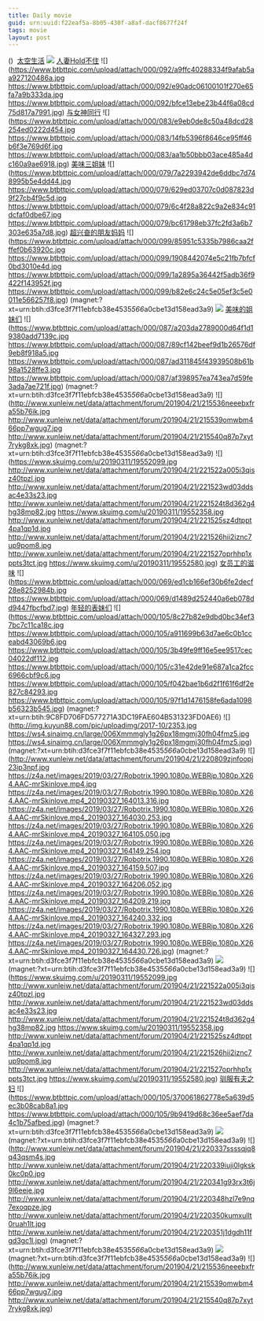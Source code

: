 ```yaml
---
title: Daily movie
guid: urn:uuid:f22eaf5a-8b05-430f-a8af-dacf8677f24f
tags: movie
layout: post
---
```


()
![]()
[太空生活](ed2k://|file|太空生活.1080p.BD中字[最新电影www.66e.cc](ED2000.COM).mp4|3425944107|64B343A78E34C87677A4EFB70058F42D|h=T7Z5QVGHYW4NNCGCTIIQ5CICBV7UWVMM|/太空生活.1080p.BD中字.mp4)
![](https://tu.66vod.net/2019/1350.jpg)
[人妻Hold不住](magnet:?xt=urn:btih:d3fce3f7f11ebfcb38e4535*566*a0cbe13d158ead3a9)
![](https://www.btbttpic.com/upload/attach/000/092/a9ffc40288334f9afab5aa927120486a.jpg
https://www.btbttpic.com/upload/attach/000/092/e90adc06100101f270e65fa7a9b333da.jpg
https://www.btbttpic.com/upload/attach/000/092/bfce13ebe23b44f6a08cd75d817a7991.jpg)
[与女神同行](magnet:?xt=urn:btih:d3fce3f7f11ebfcb38e4535*566*a0cbe13d158ead3a9)
![](https://www.btbttpic.com/upload/attach/000/083/e9eb0de8c50a48dcd28254ed0222d454.jpg
https://www.btbttpic.com/upload/attach/000/083/14fb5396f8646ce95ff46b6f3e769d6f.jpg
https://www.btbttpic.com/upload/attach/000/083/aa1b50bbb03ace485a4dc160a9ae6918.jpg)
[美味三姐妹](magnet:?xt=urn:btih:d3fce3f7f11ebfcb38e4535*566*a0cbe13d158ead3a9)
![](https://www.btbttpic.com/upload/attach/000/079/7a2293942de6ddbc7d748995b5e4dd44.jpg
https://www.btbttpic.com/upload/attach/000/079/629ed03707c0d087823d9f27cb4f9c5d.jpg
https://www.btbttpic.com/upload/attach/000/079/6c4f28a822c9a2e834c91dcfaf0dbe67.jpg
https://www.btbttpic.com/upload/attach/000/079/bc61798eb37fc2fd3a6b7303e635a7d8.jpg)
[超兴奋的朋友妈妈](magnet:?xt=urn:btih:d3fce3f7f11ebfcb38e4535*566*a0cbe13d158ead3a9)
![](https://www.btbttpic.com/upload/attach/000/099/85951c5335b7986caa2fffef0b63920c.jpg
https://www.btbttpic.com/upload/attach/000/099/1908442074e5c21fb7bfcf0bd3010e4d.jpg
https://www.btbttpic.com/upload/attach/000/099/1a2895a36442f5adb36f9422f143952f.jpg
https://www.btbttpic.com/upload/attach/000/099/b82e6c24c5e05ef3c5e0011e566257f8.jpg)
(magnet:?xt=urn:btih:d3fce3f7f11ebfcb38e4535*566*a0cbe13d158ead3a9)
![](http://www.xunleiw.net/data/attachment/forum/201904/21/221203itafzuez6ef7krf5.jpg)
[美味的姐妹们](magnet:?xt=urn:btih:d3fce3f7f11ebfcb38e4535*566*a0cbe13d158ead3a9)
![](https://www.btbttpic.com/upload/attach/000/087/a203da2789000d64f1d19380add7139c.jpg
https://www.btbttpic.com/upload/attach/000/087/89cf142beef9d1b26576df9eb8f918a5.jpg
https://www.btbttpic.com/upload/attach/000/087/ad311845f43939508b61b98a1528ffe3.jpg
https://www.btbttpic.com/upload/attach/000/087/af398957ea743ea7d59fe3ada7ae721f.jpg)
(magnet:?xt=urn:btih:d3fce3f7f11ebfcb38e4535*566*a0cbe13d158ead3a9)
![](http://www.xunleiw.net/data/attachment/forum/201904/21/215536neeebxfra55b76ik.jpg
http://www.xunleiw.net/data/attachment/forum/201904/21/215539omwbm466pp7wgug7.jpg
http://www.xunleiw.net/data/attachment/forum/201904/21/215540q87p7xyt7rykg8xk.jpg)
(magnet:?xt=urn:btih:d3fce3f7f11ebfcb38e4535*566*a0cbe13d158ead3a9)
![](https://www.skuimg.com/u/20190311/19552099.jpg
http://www.xunleiw.net/data/attachment/forum/201904/21/221522a005i3qisz40tpzl.jpg
http://www.xunleiw.net/data/attachment/forum/201904/21/221523wd03ddsac4e33s23.jpg
http://www.xunleiw.net/data/attachment/forum/201904/21/221524t8d362g4hg38mp82.jpg
https://www.skuimg.com/u/20190311/19552358.jpg
http://www.xunleiw.net/data/attachment/forum/201904/21/221525sz4dtppt4pa1qp1d.jpg
http://www.xunleiw.net/data/attachment/forum/201904/21/221526hii2iznc7up9pom8.jpg
http://www.xunleiw.net/data/attachment/forum/201904/21/221527oprhhp1xppts3tct.jpg
https://www.skuimg.com/u/20190311/19552580.jpg)
[女员工的滋味](magnet:?xt=urn:btih:d3fce3f7f11ebfcb38e4535*566*a0cbe13d158ead3a9)
![](https://www.btbttpic.com/upload/attach/000/069/ed1cb166ef30b6fe2decf28e8252984b.jpg
https://www.btbttpic.com/upload/attach/000/069/d1489d252440a6eb078dd9447fbcfbd7.jpg)
[年轻的表妹们](magnet:?xt=urn:btih:d3fce3f7f11ebfcb38e4535*566*a0cbe13d158ead3a9)
![](https://www.btbttpic.com/upload/attach/000/105/8c27b82e9dbd0bc34ef37bc7c11ca18c.jpg
https://www.btbttpic.com/upload/attach/000/105/a911699b63d7ae6c0b1cceabd43069b6.jpg
https://www.btbttpic.com/upload/attach/000/105/3b49fe9ff16e5ee9517cec04022df112.jpg
https://www.btbttpic.com/upload/attach/000/105/c31e42de91e687a1ca2fcc6966cbf9c6.jpg
https://www.btbttpic.com/upload/attach/000/105/f042bae1b6d2f1f61f6df2e827c84293.jpg
https://www.btbttpic.com/upload/attach/000/105/97f1d1476158fe6ada1098b56323b545.jpg)
(magnet:?xt=urn:btih:9C8FD706FD577271A3DC19FAE604B531323FD0AE6)
![](http://img.kuyun88.com/pic/uploadimg/2017-10/2353.jpg
https://ws4.sinaimg.cn/large/006Xmmmgly1g26px18mgmj30fh04fmz5.jpg
https://ws4.sinaimg.cn/large/006Xmmmgly1g26px18mgmj30fh04fmz5.jpg)
(magnet:?xt=urn:btih:d3fce3f7f11ebfcb38e4535*566*a0cbe13d158ead3a9)
![](http://www.xunleiw.net/data/attachment/forum/201904/21/220809zjnfoopj23ip3npf.jpg
https://z4a.net/images/2019/03/27/Robotrix.1990.1080p.WEBRip.1080p.X264.AAC-mrSkinlove.mp4.jpg
https://z4a.net/images/2019/03/27/Robotrix.1990.1080p.WEBRip.1080p.X264.AAC-mrSkinlove.mp4_20190327_164013.316.jpg
https://z4a.net/images/2019/03/27/Robotrix.1990.1080p.WEBRip.1080p.X264.AAC-mrSkinlove.mp4_20190327_164030.253.jpg
https://z4a.net/images/2019/03/27/Robotrix.1990.1080p.WEBRip.1080p.X264.AAC-mrSkinlove.mp4_20190327_164105.050.jpg
https://z4a.net/images/2019/03/27/Robotrix.1990.1080p.WEBRip.1080p.X264.AAC-mrSkinlove.mp4_20190327_164149.254.jpg
https://z4a.net/images/2019/03/27/Robotrix.1990.1080p.WEBRip.1080p.X264.AAC-mrSkinlove.mp4_20190327_164159.507.jpg
https://z4a.net/images/2019/03/27/Robotrix.1990.1080p.WEBRip.1080p.X264.AAC-mrSkinlove.mp4_20190327_164206.052.jpg
https://z4a.net/images/2019/03/27/Robotrix.1990.1080p.WEBRip.1080p.X264.AAC-mrSkinlove.mp4_20190327_164209.219.jpg
https://z4a.net/images/2019/03/27/Robotrix.1990.1080p.WEBRip.1080p.X264.AAC-mrSkinlove.mp4_20190327_164240.332.jpg
https://z4a.net/images/2019/03/27/Robotrix.1990.1080p.WEBRip.1080p.X264.AAC-mrSkinlove.mp4_20190327_164327.293.jpg
https://z4a.net/images/2019/03/27/Robotrix.1990.1080p.WEBRip.1080p.X264.AAC-mrSkinlove.mp4_20190327_164430.726.jpg)
(magnet:?xt=urn:btih:d3fce3f7f11ebfcb38e4535*566*a0cbe13d158ead3a9)
![](http://www.xunleiw.net/data/attachment/forum/201904/21/221203itafzuez6ef7krf5.jpg)
(magnet:?xt=urn:btih:d3fce3f7f11ebfcb38e4535*566*a0cbe13d158ead3a9)
![](https://www.skuimg.com/u/20190311/19552099.jpg
http://www.xunleiw.net/data/attachment/forum/201904/21/221522a005i3qisz40tpzl.jpg
http://www.xunleiw.net/data/attachment/forum/201904/21/221523wd03ddsac4e33s23.jpg
http://www.xunleiw.net/data/attachment/forum/201904/21/221524t8d362g4hg38mp82.jpg
https://www.skuimg.com/u/20190311/19552358.jpg
http://www.xunleiw.net/data/attachment/forum/201904/21/221525sz4dtppt4pa1qp1d.jpg
http://www.xunleiw.net/data/attachment/forum/201904/21/221526hii2iznc7up9pom8.jpg
http://www.xunleiw.net/data/attachment/forum/201904/21/221527oprhhp1xppts3tct.jpg
https://www.skuimg.com/u/20190311/19552580.jpg)
[驯服有夫之妇](magnet:?xt=urn:btih:d3fce3f7f11ebfcb38e4535*566*a0cbe13d158ead3a9)
![](https://www.btbttpic.com/upload/attach/000/105/370061862778e5a639d5ec3b08cab8a1.jpg
https://www.btbttpic.com/upload/attach/000/105/9b9419d68c36ee5aef7da4c1b75afbed.jpg)
(magnet:?xt=urn:btih:d3fce3f7f11ebfcb38e4535*566*a0cbe13d158ead3a9)
![](http://www.xunleiw.net/data/attachment/forum/201904/21/215813f2i1wsorw2j1z2dd.jpg)
(magnet:?xt=urn:btih:d3fce3f7f11ebfcb38e4535*566*a0cbe13d158ead3a9)
![](http://www.xunleiw.net/data/attachment/forum/201904/21/220337ssssqjq8q43qsm4s.jpg
http://www.xunleiw.net/data/attachment/forum/201904/21/220339iuji0lgksk0kc0p0.jpg
http://www.xunleiw.net/data/attachment/forum/201904/21/220341g93rx3t6j9l6eeje.jpg
http://www.xunleiw.net/data/attachment/forum/201904/21/220348hzl7e9nq7exoqpze.jpg
http://www.xunleiw.net/data/attachment/forum/201904/21/220350kumxullt0ruah1lt.jpg
http://www.xunleiw.net/data/attachment/forum/201904/21/220351j1dgdh11fgd3gc1l.jpg)
(magnet:?xt=urn:btih:d3fce3f7f11ebfcb38e4535*566*a0cbe13d158ead3a9)
![](http://www.xunleiw.net/data/attachment/forum/201904/21/220043vnpnvz4tvnvsnqvh.jpg)
(magnet:?xt=urn:btih:d3fce3f7f11ebfcb38e4535*566*a0cbe13d158ead3a9)
![](http://www.xunleiw.net/data/attachment/forum/201904/21/215536neeebxfra55b76ik.jpg
http://www.xunleiw.net/data/attachment/forum/201904/21/215539omwbm466pp7wgug7.jpg
http://www.xunleiw.net/data/attachment/forum/201904/21/215540q87p7xyt7rykg8xk.jpg)
